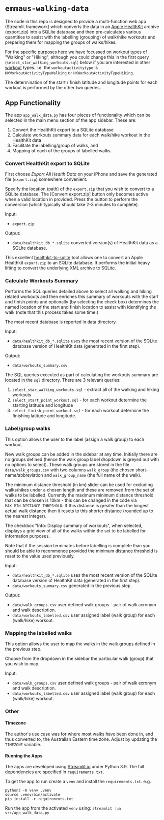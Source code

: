 # `emmaus-walking-data`

The code in this repo is designed to provide a multi-function web app (Streamlit framework) which converts the data in an [Apple HealthKit](https://developer.apple.com/health-fitness/) archive (export.zip) into a SQLite database and then pre-calculates various quantities to assist with the labelling (grouping) of walk/hike workouts and preparing them for mapping the groups of walks/hikes.

For the specific purposes here we have focussed on workout types of "Walking" or "Hiking", although you could change this in the first query (`select_star_walking_workouts.sql`) below if you are interested in other [workout](
https://developer.apple.com/documentation/healthkit/hkworkout) types.
i.e. the `workoutactivitytype` is `HKWorkoutActivityTypeWalking` or `HKWorkoutActivityTypeHiking`.

The determination of the start / finish latitude and longitude points for each workout is performed by the other two queries.

## App Functionality

The app `app_walk_data.py` has four pieces of functionality which can be selected in
the main menu section of the app sidebar. These are:
1. Convert the HealthKit export to a SQLite database
2. Calculate workouts summary data for each walk/hike workout in the HealthKit data
3. Facilitate the labelling/group of walks, and
4. Mapping of each of the groups of labelled walks.

### Convert HealthKit export to SQLite

First choose _Export All Health Data_ on your iPhone and save the generated file (`export.zip`) somewhere convenient.

Specify the location (path) of the `export.zip` that you wish to convert to a SQLite database.
The [Convert export.zip] button only becomes active when a valid location in provided. Press the button to perform the conversion (which typically should take 2-3 minutes to complete).

Input:
- `export.zip`

Output:
- `data/healthkit_db_*.sqlite` converted version(s) of HealthKit data as a SQLite database.

This excellent [healthkit-to-sqlite](https://github.com/dogsheep/healthkit-to-sqlite) tool allows one to convert an Apple Healthkit `export.zip` to an SQLite database. It performs the initial heavy lifting to convert the underlying XML archive to SQLite.

### Calculate Workouts Summary

Performs the SQL queries detailed above to select all walking and hiking related workouts and then enriches this summary of workouts with the start and finish points and optionally (by selecting the check box) determines the named location of the start and finish location to assist with identifying the walk (note that this process takes some time.)

The most recent database is reported in data directory.

Input:
- `data/healthkit_db_*.sqlite` uses the most recent version of the SQLite database version of HealthKit data (generated in the first step).

Output:
- `data/workouts_summary.csv`

The SQL queries executed as part of calculating the workouts summary are located in the `sql` directory. There are 3 relevant queries:
1. `select_star_walking_workouts.sql` - extract all of the walking and hiking workouts
2. `select_start_point_workout.sql` - for each workout determine the starting latitude and longitude
3. `select_finish_point_workout.sql` - for each workout determine the finishing latitude and longitude.

### Label/group walks

This option allows the user to the label (assign a walk group) to each workout.

New walk groups can be added in the sidebar at any time. Initially there are no groups defined (hence the walk group label dropdown is greyed out with no options to select). These walk groups are stored in the file `data/walk_groups.csv` with two columns `walk_group` (the chosen short-name/abbreviation and `walk_group_name` (the full name of the walk).

The minimum distance threshold (in km) slider can be used for excluding walks/hikes under a chosen length and these are removed from the set of walks to be labelled. Currently the maximum minimum distance threshold that can be chosen is 10km - this can be changed in the code via `MAX_MIN_DISTANCE_THRESHOLD`. If this distance is greater than the longest actual walk distance then it resets to this shorter distance (rounded up to the nearest integer).

The checkbox "Info: Display summary of workouts", when selected, displays a grid view of all of the walks within the set to be labelled for information purposes.

Note that if the session terminates before labelling is complete than you should be able to recommence provided the minimum distance threshold is reset to the value used previously.

Input:
- `data/healthkit_db_*.sqlite` uses the most recent version of the SQLite database version of HealthKit data (generated in the first step).
- `data/workouts_summary.csv` generated in the previous step.

Output:
- `data/walk_groups.csv` user defined walk groups - pair of walk acronym and walk description.
- `data/workouts_labelled.csv` user assigned label (walk group) for each (walk/hike) workout.

### Mapping the labelled walks

This option allows the user to map the walks in the walk groups defined in the previous step.

Choose from the dropdown in the sidebar the particular walk (group) that you wish to map.

Input:
- `data/walk_groups.csv` user defined walk groups - pair of walk acronym and walk description.
- `data/workouts_labelled.csv` user assigned label (walk group) for each (walk/hike) workout.


### Other
#### Timezone

The author's use case was for where most walks have been done in, and thus converted to, the Australian Eastern time zone. Adjust by updating the `TIMEZONE` variable.
#### Running the Apps

The apps are developed using [Streamlit.io](https://streamlit.io) under Python 3.9. The full dependencies are specified in `requirements.txt`.

To get the app to run create a `venv` and install the `requirements.txt`. e.g.

```
python3 -m venv .venv 
source .venv/bin/activate
pip install -r requirements.txt 
```

Run the app from the activated `venv` using: `streamlit run src/app_walk_data.py`
